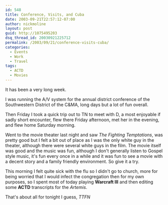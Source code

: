 ```yaml
---
id: 548
title: Conference, Visits, and Cuba
date: 2003-09-21T22:57:12-07:00
author: nickmoline
layout: post
guid: http://1075495203
dsq_thread_id: 20030921225712
permalink: /2003/09/21/conference-visits-cuba/
categories:
  - Events
  - Work
  - Travel
tags:
  - ACTD
  - Movies
---
```

It has been a very long week.

I was running the A/V system for the annual district conference of the Southwestern District of the C&MA, long days but a lot of fun overall.
<!--more-->
Then Friday I took a quick trip out to TN to meet with D, a most enjoyable if sadly short encounter, flew there Friday afternoon, met her in the evening, and flew home Saturday morning.

Went to the movie theater last night and saw _The Fighting Temptations_, was pretty good but I felt a bit out of place as I was the only white guy in the theater, although there were several white guys in the film. The movie itself was good and the music was fun, although I don't generally listen to Gospel style music, it's fun every once in a while and it was fun to see a movie with a decent story and a family friendly environment. So give it a try.

This morning I felt quite sick with the flu so I didn't go to church, more for being worried that I would infect the congregation then for my own purposes, so I spent most of today playing **Warcraft III** and then editing some **ACTD** transcripts for the _Artemis_.

That's about all for tonight I guess, _TTFN_